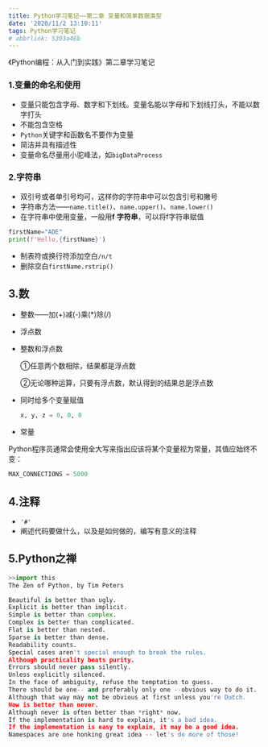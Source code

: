 ```yaml
---
title: Python学习笔记——第二章 变量和简单数据类型
date: '2020/11/2 13:10:11'
tags: Python学习笔记
# abbrlink: 5303a46b
---
```


《Python编程：从入门到实践》第二章学习笔记

<!-- more -->


### 1.变量的命名和使用

- 变量只能包含字母、数字和下划线。变量名能以字母和下划线打头，不能以数字打头
- 不能包含空格
- `Python`关键字和函数名不要作为变量
- 简洁并具有描述性
- 变量命名尽量用小驼峰法，如`bigDataProcess`

### 2.字符串

- 双引号或者单引号均可，这样你的字符串中可以包含引号和撇号
- 字符串方法——`name.title()`、`name.upper()`、`name.lower()`
- 在字符串中使用变量，一般用**f** **字符串**，可以将f字符串赋值

```python
firstName="ADE"
print(f'Hello,{firstName}')
```

- 制表符或换行符添加空白`/n/t`
- 删除空白`firstName.rstrip()`

## 3.数

- 整数——加(+)减(-)乘(*)除(/)

- 浮点数

- 整数和浮点数

  ①任意两个数相除，结果都是浮点数

  ②无论哪种运算，只要有浮点数，默认得到的结果总是浮点数

- 同时给多个变量赋值

  ```python
  x, y, z = 0, 0, 0
  ```

- 常量

Python程序员通常会使用全大写来指出应该将某个变量视为常量，其值应始终不变：

```python
MAX_CONNECTIONS = 5000
```

## 4.注释

- `'#'`
- 阐述代码要做什么，以及是如何做的，编写有意义的注释

## 5.Python之禅

```python
>>import this
The Zen of Python, by Tim Peters

Beautiful is better than ugly.
Explicit is better than implicit.
Simple is better than complex.
Complex is better than complicated.
Flat is better than nested.
Sparse is better than dense.
Readability counts.
Special cases aren't special enough to break the rules.
Although practicality beats purity.
Errors should never pass silently.
Unless explicitly silenced.
In the face of ambiguity, refuse the temptation to guess.
There should be one-- and preferably only one --obvious way to do it.
Although that way may not be obvious at first unless you're Dutch.
Now is better than never.
Although never is often better than *right* now.
If the implementation is hard to explain, it's a bad idea.
If the implementation is easy to explain, it may be a good idea.
Namespaces are one honking great idea -- let's do more of those!
```

